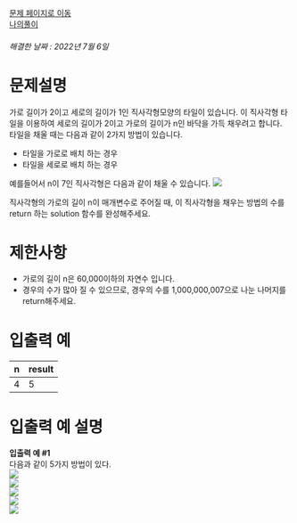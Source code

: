 [문제 페이지로 이동](https://school.programmers.co.kr/learn/courses/30/lessons/12900)   
[나의풀이](https://github.com/HK-An/coding_practice/blob/main/CodingPractice/programmers/src/main/java/kr/hk/lv2/Tile.java)
###### 해결한 날짜 : 2022년 7월 6일
# 문제설명
가로 길이가 2이고 세로의 길이가 1인 직사각형모양의 타일이 있습니다. 이 직사각형 타일을 이용하여 세로의 길이가 2이고 가로의 길이가 n인 바닥을 가득 채우려고 합니다. 타일을 채울 때는 다음과 같이 2가지 방법이 있습니다.

- 타일을 가로로 배치 하는 경우
- 타일을 세로로 배치 하는 경우

예를들어서 n이 7인 직사각형은 다음과 같이 채울 수 있습니다.
<img src="https://i.imgur.com/29ANX0f.png">

직사각형의 가로의 길이 n이 매개변수로 주어질 때, 이 직사각형을 채우는 방법의 수를 return 하는 solution 함수를 완성해주세요.

# 제한사항
- 가로의 길이 n은 60,000이하의 자연수 입니다.
- 경우의 수가 많아 질 수 있으므로, 경우의 수를 1,000,000,007으로 나눈 나머지를 return해주세요.


# 입출력 예
|n|result|
|-|-|
|4|5|

# 입출력 예 설명

**입출력 예 #1**  
다음과 같이 5가지 방법이 있다.  
<img src="https://i.imgur.com/keiKrD3.png">  
<img src="https://i.imgur.com/O9GdTE0.png">  
<img src="https://i.imgur.com/IZBmc6M.png">  
<img src="https://i.imgur.com/29LWVzK.png">  
<img src="https://i.imgur.com/z64JbNf.png">  
